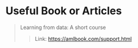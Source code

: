 # Useful Book or Articles
> Learning from data: A short course
>> Link: https://amlbook.com/support.html
